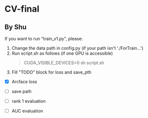 # CV-final

## By Shu
If you want to run "train_v1.py", please:
  1. Change the data path in config.py (if your path isn't './ForTrain...')
  2. Run script.sh as follows (if one GPU is accessible)
     > CUDA_VISIBLE_DEVICES=0 sh script.sh
  3. Fill "TODO" block for loss and save_pth
  - [x] Arcface loss
  - [ ] save path
  - [ ] rank 1 evaluation
  - [ ] AUC evaluation
    
